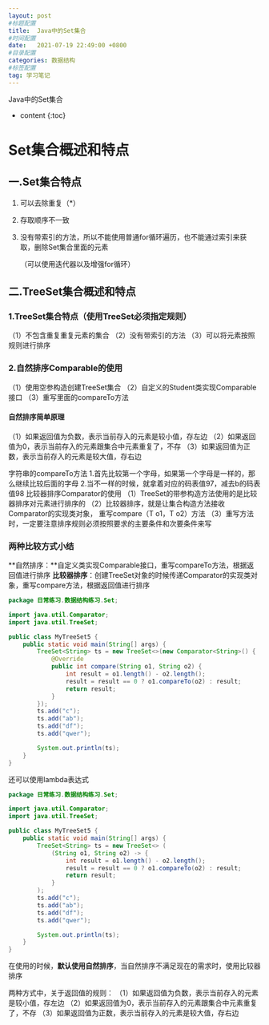 ```yaml
---
layout: post
#标题配置
title:  Java中的Set集合
#时间配置
date:   2021-07-19 22:49:00 +0800
#目录配置
categories: 数据结构
#标签配置
tag: 学习笔记
---
```

Java中的Set集合

* content
{:toc}



# Set集合概述和特点

## 一.Set集合特点

1. 可以去除重复（*）

2. 存取顺序不一致

3. 没有带索引的方法，所以不能使用普通for循环遍历，也不能通过索引来获取，删除Set集合里面的元素

   （可以使用迭代器以及增强for循环）

## 二.TreeSet集合概述和特点

### 1.TreeSet集合特点（使用TreeSet必须指定规则）

（1）不包含重复重复元素的集合
（2）没有带索引的方法
（3）可以将元素按照规则进行排序

### 2.自然排序Comparable的使用
（1）使用空参构造创建TreeSet集合
（2）自定义的Student类实现Comparable接口
（3）重写里面的compareTo方法
#### 自然排序简单原理
（1）如果返回值为负数，表示当前存入的元素是较小值，存左边
（2）如果返回值为0，表示当前存入的元素跟集合中元素重复了，不存
（3）如果返回值为正数，表示当前存入的元素是较大值，存右边

字符串的compareTo方法
1.首先比较第一个字母，如果第一个字母是一样的，那么继续比较后面的字母
2.当不一样的时候，就拿着对应的码表值97，减去b的码表值98
比较器排序Comparator的使用
（1）TreeSet的带参构造方法使用的是比较器排序对元素进行排序的
（2）比较器排序，就是让集合构造方法接收Comparator的实现类对象，
重写compare（T o1，T o2）方法
（3）重写方法时，一定要注意排序规则必须按照要求的主要条件和次要条件来写

### 两种比较方式小结
**自然排序：**自定义类实现Comparable接口，重写compareTo方法，根据返回值进行排序
**比较器排序**：创建TreeSet对象的时候传递Comparator的实现类对象，重写compare方法，根据返回值进行排序

```javA
package 日常练习.数据结构练习.Set;

import java.util.Comparator;
import java.util.TreeSet;

public class MyTreeSet5 {
    public static void main(String[] args) {
        TreeSet<String> ts = new TreeSet<>(new Comparator<String>() {
            @Override
            public int compare(String o1, String o2) {
                int result = o1.length() - o2.length();
                result = result == 0 ? o1.compareTo(o2) : result;
                return result;
            }
        });
        ts.add("c");
        ts.add("ab");
        ts.add("df");
        ts.add("qwer");

        System.out.println(ts);
    }
}
```



还可以使用lambda表达式

```java
package 日常练习.数据结构练习.Set;

import java.util.Comparator;
import java.util.TreeSet;

public class MyTreeSet5 {
    public static void main(String[] args) {
        TreeSet<String> ts = new TreeSet<> (
            (String o1, String o2) -> {
                int result = o1.length() - o2.length();
                result = result == 0 ? o1.compareTo(o2) : result;
                return result;
            }
        );
        ts.add("c");
        ts.add("ab");
        ts.add("df");
        ts.add("qwer");

        System.out.println(ts);
    }
}
```







在使用的时候，**默认使用自然排序**，当自然排序不满足现在的需求时，使用比较器排序

两种方式中，关于返回值的规则：
（1）如果返回值为负数，表示当前存入的元素是较小值，存左边
（2）如果返回值为0，表示当前存入的元素跟集合中元素重复了，不存
（3）如果返回值为正数，表示当前存入的元素是较大值，存右边
